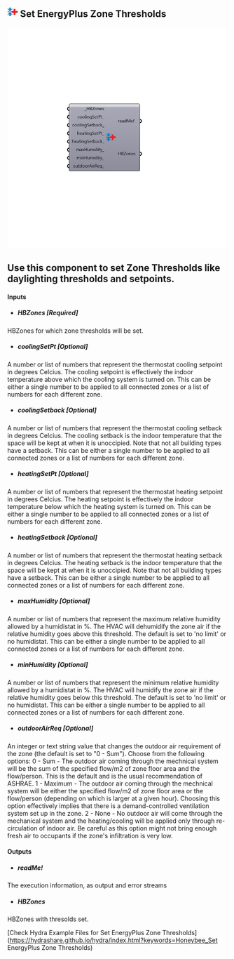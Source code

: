 ## ![](../../images/icons/Set_EnergyPlus_Zone_Thresholds.png) Set EnergyPlus Zone Thresholds

![](../../images/components/Set_EnergyPlus_Zone_Thresholds.png)

Use this component to set Zone Thresholds like daylighting thresholds and setpoints.
 -
 

#### Inputs
* ##### HBZones [Required]
HBZones for which zone thresholds will be set.
* ##### coolingSetPt [Optional]
A number or list of numbers that represent the thermostat cooling setpoint in degrees Celcius.  The cooling setpoint is effectively the indoor temperature above which the cooling system is turned on.  This can be either a single number to be applied to all connected zones or a list of numbers for each different zone.
* ##### coolingSetback [Optional]
A number or list of numbers that represent the thermostat cooling setback in degrees Celcius.  The cooling setback is the indoor temperature that the space will be kept at when it is unoccipied.  Note that not all building types have a setback.  This can be either a single number to be applied to all connected zones or a list of numbers for each different zone.
* ##### heatingSetPt [Optional]
A number or list of numbers that represent the thermostat heating setpoint in degrees Celcius.  The heating setpoint is effectively the indoor temperature below which the heating system is turned on.  This can be either a single number to be applied to all connected zones or a list of numbers for each different zone.
* ##### heatingSetback [Optional]
A number or list of numbers that represent the thermostat heating setback in degrees Celcius.  The heating setback is the indoor temperature that the space will be kept at when it is unoccipied.  Note that not all building types have a setback.  This can be either a single number to be applied to all connected zones or a list of numbers for each different zone.
* ##### maxHumidity [Optional]
A number or list of numbers that represent the maximum relative humidity allowed by a humidistat in %.  The HVAC will dehumidify the zone air  if the relative humidity goes above this threshold.  The default is set to 'no limit' or no humidistat. This can be either a single number to be applied to all connected zones or a list of numbers for each different zone.
* ##### minHumidity [Optional]
A number or list of numbers that represent the minimum relative humidity allowed by a humidistat in %.  The HVAC will humidify the zone air if the relative humidity goes below this threshold.  The default is set to 'no limit' or no humidistat. This can be either a single number to be applied to all connected zones or a list of numbers for each different zone.
* ##### outdoorAirReq [Optional]
An integer or text string value that changes the outdoor air requirement of the zone (the default is set to "0 - Sum").  Choose from the following options:
 0 - Sum - The outdoor air coming through the mechnical system will be the sum of the specified flow/m2 of zone floor area and the flow/person.  This is the default and is the usual recommendation of ASHRAE.
 1 - Maximum - The outdoor air coming through the mechnical system will be either the specified flow/m2 of zone floor area or the flow/person (depending on which is larger at a given hour).   Choosing this option effectively implies that there is a demand-controlled ventilation system set up in the zone.
 2 - None - No outdoor air will come through the mechanical system and the heating/cooling will be applied only through re-circulation of indoor air.  Be careful as this option might not bring enough fresh air to occupants if the zone's infiltration is very low.

#### Outputs
* ##### readMe!
The execution information, as output and error streams
* ##### HBZones
HBZones with thresolds set.


[Check Hydra Example Files for Set EnergyPlus Zone Thresholds](https://hydrashare.github.io/hydra/index.html?keywords=Honeybee_Set EnergyPlus Zone Thresholds)